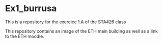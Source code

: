 # Ex1_burrusa
This is a repository for the exercice 1.A of the STA426 class

This repository contains an image of the ETH main building as well as a link to the ETH moodle.
